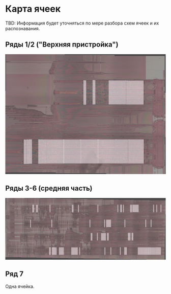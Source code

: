 # Карта ячеек

TBD: Информация будет уточняться по мере разбора схем ячеек и их распознавания.

## Ряды 1/2 ("Верхняя пристройка")

![/Arbiter/imgstore/Part2_Map.jpg](/Arbiter/imgstore/Part2_Map.jpg)

## Ряды 3-6 (средняя часть)

![/Arbiter/imgstore/Part1_Map.jpg](/Arbiter/imgstore/Part1_Map.jpg)

## Ряд 7

Одна ячейка.
